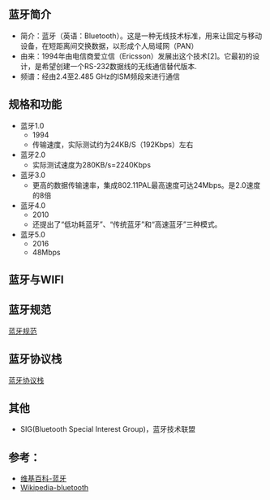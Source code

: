
## 蓝牙简介

* 简介：蓝牙（英语：Bluetooth）。这是一种无线技术标准，用来让固定与移动设备，在短距离间交换数据，以形成个人局域网（PAN）
* 由来：1994年由电信商爱立信（Ericsson）发展出这个技术[2]。它最初的设计，是希望创建一个RS-232数据线的无线通信替代版本.
* 频谱：经由2.4至2.485 GHz的ISM频段来进行通信


## 规格和功能

* 蓝牙1.0
    - 1994
    - 传输速度，实际测试约为24KB/S（192Kbps）左右
* 蓝牙2.0
    - 实际测试速度为280KB/s=2240Kbps
* 蓝牙3.0
    - 更高的数据传输速率，集成802.11PAL最高速度可达24Mbps。是2.0速度的8倍
* 蓝牙4.0
    - 2010
    - 还提出了“低功耗蓝牙”、“传统蓝牙”和“高速蓝牙”三种模式。
* 蓝牙5.0
    - 2016
    - 48Mbps

## 蓝牙与WIFI

## 蓝牙规范

[ 蓝牙规范 ](./bluetooth_profile.md)

## 蓝牙协议栈

[ 蓝牙协议栈 ](./bluetooth_protocol_stack.md)

## 其他

* SIG(Bluetooth Special Interest Group)，蓝牙技术联盟

## 参考：
* [维基百科-蓝牙](https://zh.wikipedia.org/zh-cn/%E8%97%8D%E7%89%99)
* [Wikipedia-bluetooth](https://en.wikipedia.org/wiki/Bluetooth)

